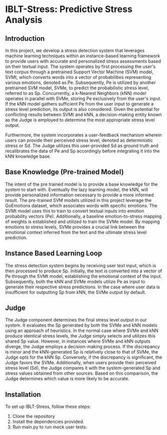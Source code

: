 # IBLT-Stress: Predictive Stress Analysis

## Introduction
In this project, we develop a stress detection system that leverages machine learning techniques within an instance-based learning framework to provide users with accurate and personalized stress assessments based on their textual input. The system operates by first processing the user's text corpus through a pretrained Support Vector Machine (SVM) model, SVMt, which converts words into a vector of probabilities representing various emotions, denoted as Pe. Subsequently, Pe is utilized by another pretrained SVM model, SVMe, to predict the probabilistic stress level, referred to as Sp. Concurrently, a k-Nearest Neighbors (kNN) model operates in parallel with SVMe, storing Pe exclusively from the user's input. If the kNN model gathers sufficient Pe from the user input to generate a stress level prediction, its output is also considered. Given the potential for conflicting results between SVMt and kNN, a decision-making entity known as the Judge is employed to determine the most appropriate stress level output.

Furthermore, the system incorporates a user-feedback mechanism wherein users can provide their perceived stress level, denoted as deterministic stress or Sd. The Judge utilizes this user-provided Sd as ground truth and recalibrates the data of Pe and Sp accordingly before integrating it into the kNN knowledge base.

## Base Knowledge (Pre-trained Model)
The intent of the pre trained model is to provide a base knowledge for the system to start with. Eventually the lazy learning model, the kNN, will provide personalized information necessary to provide a more informed result.
The pre-trained SVM models utilized in this project leverage the GoEmotions dataset, which associates words with specific emotions. The SVMt model uses this to train to convert textual inputs into emotion probability vectors (Pe). Additionally, a baseline emotion-to-stress mapping of weights is established and utilized to train the SVMe model. By mapping emotions to stress levels, SVMe provides a crucial link between the emotional context inferred from the text and the ultimate stress level prediction.

## Instance Based Learning Loop
The stress detection system begins by receiving user text input, which is then processed to produce Sp. Initially, the text is converted into a vector of Pe through the SVMt model, establishing the emotional context of the input. Subsequently, both the kNN and SVMe models utilize Pe as input to generate their respective stress predictions. In the case where user data is insufficient for outputting Sp from kNN, the SVMe output by default.

## Judge
The Judge component determines the final stress level output in our system. It evaluates the Sp generated by both the SVMe and kNN models using an approach of heuristics. In the normal case where SVMe and kNN produce identical stress levels, the Judge simply selects and utilizes this shared Sp value. However, in instances where SVMe and kNN outputs diverge, the Judge employs a decision-making process. If the discrepancy is minor and the kNN-generated Sp is relatively close to that of SVMe, the Judge opts for the kNN Sp. Conversely, if the discrepancy is significant, the Judge favors the SVMe. Additionally, when users provide their perceived stress level (Sd), the Judge compares it with the system-generated Sp and stress values obtained from other sources. Based on this comparison, the Judge determines which value is more likely to be accurate.

## Installation
To set up IBLT-Stress, follow these steps:
1. Clone the repository
2. Install the dependencies provided.
3. Run main.py to run mock user tests.
